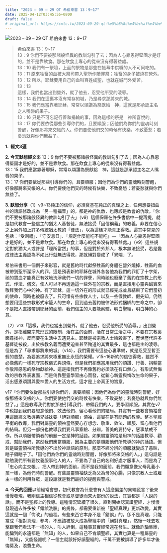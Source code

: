 ```yaml
---
title: "2023 – 09 – 29 QT 希伯來書 13：9~17"
date: 2025-04-12T03:45:55+0800
draft: false
# original_url: https://cmtc.tw/2023-09-29-qt-%e5%b8%8c%e4%bc%af%e4%be%86%e6%9b%b8-13%ef%bc%9a917
---
```


![2023 – 09 – 29 QT  希伯來書 13：9~17](/images/qt.jpg  "2023 – 09 – 29 QT  希伯來書 13：9~17")

> 希伯來書 13：9~17  
> 13：9 你們不要被那諸般怪異的教訓勾引了去；因為人心靠恩得堅固才是好的，並不是靠飲食。那在飲食上專心的從來沒有得著益處。  
> 13：10 我們有一祭壇，上面的祭物是那些在帳幕中供職的人不可同吃的。  
> 13：11 原來牲畜的血被大祭司帶入聖所作贖罪祭；牲畜的身子被燒在營外。  
> 13：12 所以，耶穌要用自己的血叫百姓成聖，也就在城門外受苦。  
> 13：13  
> 這樣，我們也當出到營外，就了他去，忍受他所受的淩辱。  
> 13：14 我們在這裏本沒有常存的城，乃是尋求那將來的城。  
> 13：15 我們應當靠著耶穌，常常以頌讚為祭獻給　神，這就是那承認主名之人嘴唇的果子。  
> 13：16 只是不可忘記行善和捐輸的事，因為這樣的祭是　神所喜悅的。  
> 13：17 你們要依從那些引導你們的，且要順服；因他們為你們的靈魂時刻警醒，好像那將來交帳的人。你們要使他們交的時候有快樂，不致憂愁；若憂愁就與你們無益了。

**1.  經文3遍**

**2. 今天默想經文**來 13：9 你們不要被那諸般怪異的教訓勾引了去；因為人心靠恩得堅固才是好的，並不是靠飲食。那在飲食上專心的從來沒有得著益處。  
13：15 我們應當靠著耶穌，常常以頌讚為祭獻給　神，這就是那承認主名之人嘴唇的果子。  
13：17 你們要依從那些引導你們的，且要順服；因他們為你們的靈魂時刻警醒，好像那將來交帳的人。你們要使他們交的時候有快樂，不致憂愁；若憂愁就與你們無益了。

**3. 默想分享**（1）v9~13純正的信仰，必須奠基在純正的真理之上，任何想要扭曲神的話語修改成為「另一種福音」的，都是神的仇敵，也應該是教會的仇敵。「你們不要被那諸般怪異的教訓勾引了去」（v9）這個保羅在許多書信中一提再提，就是初代教會一些信主的猶太人基督徒，無法接受「因信稱義」的教義，非要在信心之上另外加上許多傳統猶太教的「律法」，以為這樣才能真正得救。這其中常見的包括：「受割禮」、「守安息日」、「規定什麼能吃不能吃」—「因為人心靠恩得堅固才是好的，並不是靠飲食。那在飲食上專心的從來沒有得著益處。」（v9）這些規定對於猶太人或許是「理所當然」的事，但是對於外邦人，根本無法接受，若是變成律法主義認為不如此行就無法得救，那就絕對變成了「異端」了。

希伯來書用一個例子來形容，就是舊約時代獻祭牲畜的身體在營外燒掉，牲畜的血被帶到聖所潔淨人的罪。這是預表新約耶穌在城外各各他為我們的罪釘了十字架，祂的寶血才能真正有效地洗淨我們一切的罪孽，同時祂也廢棄了舊約在宗教上的形式、作法、儀文，使人可以不再透過這一些外在的宗教，而是直接用心靈與誠實來敬拜我們心中的神。有了耶穌，這一切外在的形式就已經完成並且結束了它們當初的使命，同時也被廢去了。只可惜有些宗教人士，以及一些假教師、假先知，仍然想要用這些宗教形式牢籠人的生命，回到過去舊約被律法形式捆綁的生命之中，卻不是把人直接帶到耶穌的面前，我們信主的人要能察驗，明白聖經，明白神的心意。

（2）v13「這樣，我們也當出到營外，就了他去，忍受他所受的淩辱。」出到營外，是指離開宗教形式的限制，活在主的面前，活在日常生活之中，不要在宗教裏面尋找神，反而要在生活中去遇見主。耶穌是被宗教人士給殺害了，歷世歷代許多基督徒被殺，出於宗教名義而遭受迫害甚至殉道的其實最多，這也都是主的淩辱。但是為了「尋求那將來的城」（v14），我們需要有這些心裏準備，就是忍受至暫至輕的苦楚，為要追求將來極重無比永恆的榮耀。v15~16新約的信徒得救，雖然不必像舊約一樣死守宗教儀式與規條，但是我們卻應當用我們的頌讚、行善、捐輸當作敬拜感恩的祭物獻給神。這是指我們不再像舊約必須活在有口無心，有形式無悔改的宗教外表裏面，而是倚靠聖靈學習由心而發，從新心新靈與悔改生命的果子，活出感恩頌讚與愛神愛人的生活方式，這才是上帝真正的旨意。

v17「你們要依從那些引導你們的，且要順服；因他們為你們的靈魂時刻警醒，好像那將來交帳的人。你們要使他們交的時候有快樂，不致憂愁；若憂愁就與你們無益了。」這是教導我們對於那些引導我們、帶領我們的人，要學習順服。其實在v7中也提到我們要想念他們、效法他們、留心看他們的結局。其實有一些教會領袖會用這節經文教導弟兄姊妹要「絕對順服」領袖，這實在是有問題的教導。整本聖經平衡的教導，我們對屬靈的領袖當然要心存想念、敬重、效法、順服、留心看他們的結局。但另一部份也教導我們要凡事察驗、分辨，善美的要持守，惡事禁戒不作。所以順服帶領者的前題一定是神的話語。如果屬靈領袖是用神的話語教導、勸戒、幫助我們，當然我們應當順服，因為主要的是順服他們所教導的神的話語。但若是屬靈領袖所教導的不出於神話語的原則，那麼不經分辨的順服就變成了愚昧，瞎子領瞎子了。「因他們為你們的靈魂時刻警醒，好像那將來交帳的人。」這句話是勸勉我們所有要牧養服事他人的人，不要為了自己的名利好處才服事人，而是為了「忠心向主交帳」，把人帶到神的面前，而不是我的面前，我們願意像父母乳養小孩一樣，為他們時刻警醒。有些屬靈領袖缺乏為父為母的心腸，只像宗教人士或雇主一樣的利用群眾，這段話就是我們最好的提醒與警戒。

**4. 今天的回應**以前經常會想，初代教會為什麼會有人這麼偏差的異端謊言？後來慢慢發現，我剛信主相信從教會或基督徒而來大部份的說法，其實都是「人說的話」，而不是聖經上的教導。這種情況延續了很久，直到開始認真讀聖經，才慢慢發現過去許多被「錯誤洗腦」的規條，都需要重新被「聖經真理」更新改變，其實這就是一個「悔改」的過程。有些東西它本身不是「錯誤」的，卻不是真理，只能當成「相對真理」參考，不應該被放大成為聖經中的「絕對真理」，然後一味去攻擊跟我們看法不一樣的人，叫人絆倒，這種事其實經常還在發生。就像詐騙集團，能騙到的永遠都是「無知」的人，如果自己不肯讀聖經，其實也算是一種屬靈的「無知」，又能怪誰呢？一信主就該好好讀聖經的，千萬不要被誤導了許多年才後悔莫及，浪費生命。